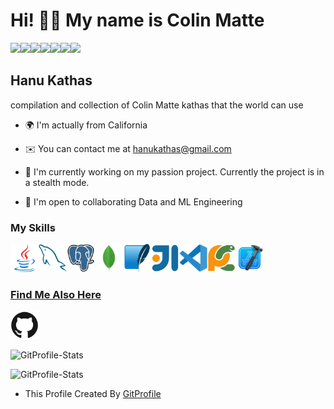 # Hi! 👋🏻 My name is Colin Matte
<p><img src ="https://img.shields.io/badge/InfluxDB-22ADF6?style=for-the-badge&logo=InfluxDB&logoColor=white"/><img src ="https://img.shields.io/badge/redis-%23DD0031.svg?style=for-the-badge&logo=redis&logoColor=white"/><img src ="https://img.shields.io/badge/MongoDB-%234ea94b.svg?style=for-the-badge&logo=mongodb&logoColor=white"/><img src ="https://img.shields.io/badge/mysql-%2300f.svg?style=for-the-badge&logo=mysql&logoColor=white"/><img src ="https://img.shields.io/badge/postgres-%23316192.svg?style=for-the-badge&logo=postgresql&logoColor=white"/><img src ="https://img.shields.io/badge/cassandra-%231287B1.svg?style=for-the-badge&logo=apache-cassandra&logoColor=white"/><img src ="https://img.shields.io/badge/Amazon%20DynamoDB-4053D6?style=for-the-badge&logo=Amazon%20DynamoDB&logoColor=white"/></p>

## Hanu Kathas

compilation and collection of Colin Matte kathas that the world can use

* 🌍 I'm actually from California

* ✉️ You can contact me at [hanukathas@gmail.com](mailto:hanu.kathas@gmail.com)
* 🚀 I'm currently working on my passion project. Currently the project is in a stealth mode.

* 🤝 I'm open to collaborating Data and ML Engineering


### My Skills

<p align="left"><a href="https://www.oracle.com/java/" target="_blank" rel="noreferrer"><img src=https://raw.githubusercontent.com/RoniJackVituli/gitprofile/main/src/helpers/icons/programming/java-color.svg alt="" width="45px" height="45px"/><a href="https://www.mysql.com/" target="_blank" rel="noreferrer"><img src=https://raw.githubusercontent.com/RoniJackVituli/gitprofile/main/src/helpers/icons/programming/mysql-color.svg alt="" width="45px" height="45px"/><a href="https://www.postgresql.org/" target="_blank" rel="noreferrer"><img src=https://raw.githubusercontent.com/RoniJackVituli/gitprofile/main/src/helpers/icons/programming/postgresql-color.svg alt="" width="45px" height="45px"/><a href="https://mongodb.com/" target="_blank" rel="noreferrer"><img src=https://raw.githubusercontent.com/RoniJackVituli/gitprofile/main/src/helpers/icons/programming/mongodb-color.svg alt="" width="45px" height="45px"/><a href="https://firebase.google.com/?gclid=Cj0KCQiA1NebBhDDARIsAANiDD0WAk2cXLSF1OL1qTEnmokX4CjpWAl_UiJElEZW4hlMvl16h4AWltEaApgxEALw_wcB&gclsrc=aw.ds" target="_blank" rel="noreferrer"><img src=https://raw.githubusercontent.com/RoniJackVituli/gitprofile/main/src/helpers/icons/programming/sqlite-color.svg alt="" width="45px" height="45px"/><a href="https://www.jetbrains.com/idea/" target="_blank" rel="noreferrer"><img src=https://raw.githubusercontent.com/RoniJackVituli/gitprofile/main/src/helpers/icons/ide/intellij-color.svg alt="" width="45px" height="45px"/><a href="https://code.visualstudio.com/docs" target="_blank" rel="noreferrer"><img src=https://raw.githubusercontent.com/RoniJackVituli/gitprofile/main/src/helpers/icons/ide/vscode-color.svg alt="" width="45px" height="45px"/><a href="https://www.jetbrains.com/pycharm/" target="_blank" rel="noreferrer"><img src=https://raw.githubusercontent.com/RoniJackVituli/gitprofile/main/src/helpers/icons/ide/pycharm-color.svg alt="" width="45px" height="45px"/><a href="https://developer.apple.com/xcode/" target="_blank" rel="noreferrer"><img src=https://raw.githubusercontent.com/RoniJackVituli/gitprofile/main/src/helpers/icons/ide/xcode-color.svg alt="" width="45px" height="45px"/></p>


### Find Me Also Here

<p align="left"><a href=https://www.github.com/hanukathas target="_blank" rel="noreferrer"><img src=https://raw.githubusercontent.com/RoniJackVituli/gitprofile/main/src/helpers/icons/socials/github.svg width="45px" height="45px" /></a></p>

![GitProfile-Stats](https://github-readme-stats.vercel.app/api?username=hanukathas&show_icons=true&theme=merko)

![GitProfile-Stats](https://github-readme-stats.vercel.app/api/top-langs?username=hanukathas&show_icons=true&theme=merko)



- This Profile Created By <a href="https://profilegit.netlify.app/">GitProfile</a>
